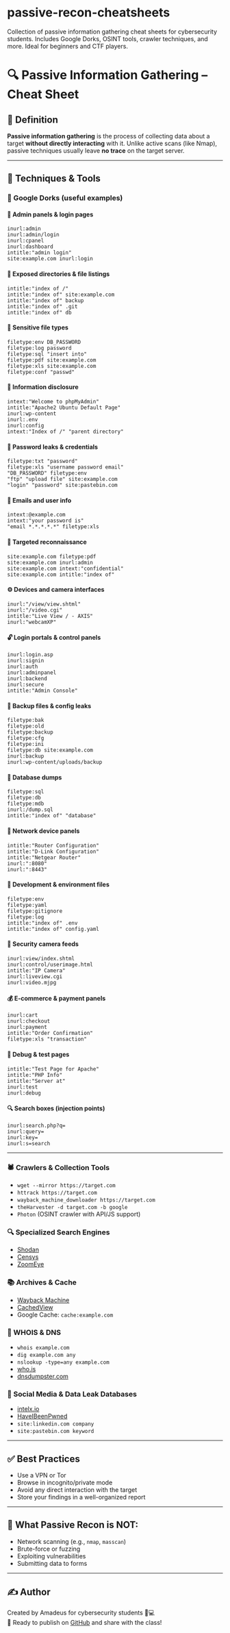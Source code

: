 # passive-recon-cheatsheets
 Collection of passive information gathering cheat sheets for cybersecurity students. Includes Google Dorks, OSINT tools, crawler techniques, and more. Ideal for beginners and CTF players.

# 🔍 Passive Information Gathering – Cheat Sheet

## 📌 Definition
**Passive information gathering** is the process of collecting data about a target **without directly interacting** with it. Unlike active scans (like Nmap), passive techniques usually leave **no trace** on the target server.

---

## 🔎 Techniques & Tools

### 📂 Google Dorks (useful examples)
#### 🔐 Admin panels & login pages
```
inurl:admin
inurl:admin/login
inurl:cpanel
inurl:dashboard
intitle:"admin login"
site:example.com inurl:login
```

#### 📁 Exposed directories & file listings
```
intitle:"index of /"
intitle:"index of" site:example.com
intitle:"index of" backup
intitle:"index of" .git
intitle:"index of" db
```

#### 📄 Sensitive file types
```
filetype:env DB_PASSWORD
filetype:log password
filetype:sql "insert into"
filetype:pdf site:example.com
filetype:xls site:example.com
filetype:conf "passwd"
```

#### 🧠 Information disclosure
```
intext:"Welcome to phpMyAdmin"
intitle:"Apache2 Ubuntu Default Page"
inurl:wp-content
inurl:.env
inurl:config
intext:"Index of /" "parent directory"
```

#### 🔑 Password leaks & credentials
```
filetype:txt "password"
filetype:xls "username password email"
"DB_PASSWORD" filetype:env
"ftp" "upload file" site:example.com
"login" "password" site:pastebin.com
```

#### 💬 Emails and user info
```
intext:@example.com
intext:"your password is"
"email *.*.*.*.*" filetype:xls
```

#### 🎯 Targeted reconnaissance
```
site:example.com filetype:pdf
site:example.com inurl:admin
site:example.com intext:"confidential"
site:example.com intitle:"index of"
```

#### ⚙️ Devices and camera interfaces
```
inurl:"/view/view.shtml"
inurl:"/video.cgi"
intitle:"Live View / - AXIS"
inurl:"webcamXP"
```



#### 🔓 Login portals & control panels
```
inurl:login.asp
inurl:signin
inurl:auth
inurl:adminpanel
inurl:backend
inurl:secure
intitle:"Admin Console"
```

#### 🔎 Backup files & config leaks
```
filetype:bak
filetype:old
filetype:backup
filetype:cfg
filetype:ini
filetype:db site:example.com
inurl:backup
inurl:wp-content/uploads/backup
```

#### 💾 Database dumps
```
filetype:sql
filetype:db
filetype:mdb
inurl:/dump.sql
intitle:"index of" "database"
```

#### 🛜 Network device panels
```
intitle:"Router Configuration"
intitle:"D-Link Configuration"
intitle:"Netgear Router"
inurl:":8080"
inurl:":8443"
```

#### 🔧 Development & environment files
```
filetype:env
filetype:yaml
filetype:gitignore
filetype:log
intitle:"index of" .env
intitle:"index of" config.yaml
```

#### 🧬 Security camera feeds
```
inurl:view/index.shtml
inurl:control/userimage.html
intitle:"IP Camera"
inurl:liveview.cgi
inurl:video.mjpg
```

#### 💰 E-commerce & payment panels
```
inurl:cart
inurl:checkout
inurl:payment
intitle:"Order Confirmation"
filetype:xls "transaction"
```

#### 🧪 Debug & test pages
```
intitle:"Test Page for Apache"
intitle:"PHP Info"
intitle:"Server at"
inurl:test
inurl:debug
```

#### 🔍 Search boxes (injection points)
```
inurl:search.php?q=
inurl:query=
inurl:key=
inurl:s=search
```

---

### 🕷️ Crawlers & Collection Tools
- `wget --mirror https://target.com`
- `httrack https://target.com`
- `wayback_machine_downloader https://target.com`
- `theHarvester -d target.com -b google`
- `Photon` (OSINT crawler with API/JS support)

### 🔍 Specialized Search Engines
- [Shodan](https://www.shodan.io/)
- [Censys](https://search.censys.io/)
- [ZoomEye](https://www.zoomeye.org/)

### 📚 Archives & Cache
- [Wayback Machine](https://web.archive.org/)
- [CachedView](https://cachedview.com/)
- Google Cache: `cache:example.com`

### 🧠 WHOIS & DNS
- `whois example.com`
- `dig example.com any`
- `nslookup -type=any example.com`
- [who.is](https://who.is/)
- [dnsdumpster.com](https://dnsdumpster.com/)

### 📱 Social Media & Data Leak Databases
- [intelx.io](https://intelx.io/)
- [HaveIBeenPwned](https://haveibeenpwned.com/)
- `site:linkedin.com company`
- `site:pastebin.com keyword`

---

## ✅ Best Practices
- Use a VPN or Tor
- Browse in incognito/private mode
- Avoid any direct interaction with the target
- Store your findings in a well-organized report

---

## 🚫 What Passive Recon is NOT:
- Network scanning (e.g., `nmap`, `masscan`)
- Brute-force or fuzzing
- Exploiting vulnerabilities
- Submitting data to forms

---

## ✍️ Author
Created by Amadeus for cybersecurity students 🧠💻  
📁 Ready to publish on [GitHub](https://github.com) and share with the class!
